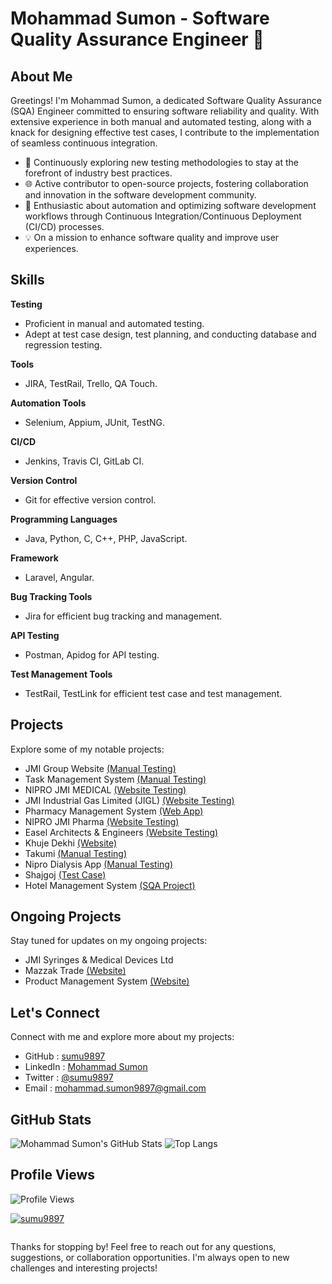 # Mohammad Sumon - Software Quality Assurance Engineer 👋

## About Me

Greetings! I'm Mohammad Sumon, a dedicated Software Quality Assurance (SQA) Engineer committed to ensuring software reliability and quality. With extensive experience in both manual and automated testing, along with a knack for designing effective test cases, I contribute to the implementation of seamless continuous integration.

- 🔬 Continuously exploring new testing methodologies to stay at the forefront of industry best practices.
- 🌐 Active contributor to open-source projects, fostering collaboration and innovation in the software development community.
- 🚀 Enthusiastic about automation and optimizing software development workflows through Continuous Integration/Continuous Deployment (CI/CD) processes.
- 💡 On a mission to enhance software quality and improve user experiences.

## Skills

**Testing**
- Proficient in manual and automated testing.
- Adept at test case design, test planning, and conducting database and regression testing.

**Tools**
- JIRA, TestRail, Trello, QA Touch.
  
**Automation Tools**
- Selenium, Appium, JUnit, TestNG.
  
**CI/CD**
- Jenkins, Travis CI, GitLab CI.
  
**Version Control**
- Git for effective version control.
  
**Programming Languages**
- Java, Python, C, C++, PHP, JavaScript.
  
**Framework**
- Laravel, Angular.
  
**Bug Tracking Tools**
- Jira for efficient bug tracking and management.
  
**API Testing**
- Postman, Apidog for API testing.
  
**Test Management Tools**
- TestRail, TestLink for efficient test case and test management.


## Projects
Explore some of my notable projects:

- JMI Group Website [(Manual Testing)](https://github.com/sumu9897/JMI-Group-Test)
- Task Management System [(Manual Testing)](https://github.com/sumu9897/Task-Management)
- NIPRO JMI MEDICAL [(Website Testing)](https://github.com/sumu9897/NIPRO-JMI-MEDICAL)
- JMI Industrial Gas Limited (JIGL) [(Website Testing)](https://github.com/sumu9897/JMI-Gas)
- Pharmacy Management System [(Web App)](https://github.com/sumu9897/Pharmacy-M-S)
- NIPRO JMI Pharma [(Website Testing)](https://github.com/sumu9897/NIPRO-JMI-Pharma)
- Easel Architects & Engineers [(Website Testing)](https://github.com/sumu9897/Easel-Architects)
- Khuje Dekhi [(Website)](https://khujedekhi.com/)
- Takumi [(Manual Testing)](https://github.com/sumu9897/Takumi)
- Nipro Dialysis App [(Manual Testing)](https://github.com/sumu9897/Nipro-Dialysis-App)
- Shajgoj [(Test Case)](https://github.com/sumu9897/Test-Case/tree/main/Shajgoj)
- Hotel Management System [(SQA Project)](https://github.com/sumu9897/S-Q-T)
  
## Ongoing Projects
Stay tuned for updates on my ongoing projects:

- JMI Syringes & Medical Devices Ltd
- Mazzak Trade [(Website)](https://github.com/sumu9897/Mazzak-Trade-Website)
- Product Management System [(Website)](https://github.com/sumu9897/Product-Management-System)
  

## Let's Connect

Connect with me and explore more about my projects:
- GitHub : [sumu9897](https://github.com/sumu9897)
- LinkedIn : [Mohammad Sumon](https://www.linkedin.com/in/md-sumon9897/)
- Twitter : [@sumu9897](https://twitter.com/sumu9897)
- Email : mohammad.sumon9897@gmail.com

## GitHub Stats

![Mohammad Sumon's GitHub Stats](https://github-readme-stats.vercel.app/api?username=sumu9897&show_icons=true&count_private=true&hide=contribs)
![Top Langs](https://github-readme-stats.vercel.app/api/top-langs/?username=sumu9897&layout=compact)

## Profile Views

![Profile Views](https://komarev.com/ghpvc/?username=sumu9897&color=brightgreen)




<p align="left"> <a href="https://github.com/ryo-ma/github-profile-trophy"><img src="https://github-profile-trophy.vercel.app/?username=sumu9897" alt="sumu9897" /></a> </p>

<p align="left"> <a href="https://twitter.com/" target="blank"><img src="https://img.shields.io/twitter/follow/?logo=twitter&style=for-the-badge" alt="" /></a> </p>


Thanks for stopping by! Feel free to reach out for any questions, suggestions, or collaboration opportunities. I'm always open to new challenges and interesting projects!






